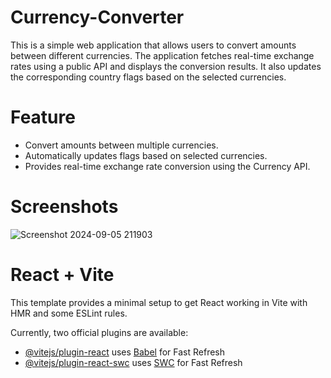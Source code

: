 # Currency-Converter
This is a simple web application that allows users to convert amounts between different currencies. The application fetches real-time exchange rates using a public API and displays the conversion results. It also updates the corresponding country flags based on the selected currencies.

# Feature
<ul>
  <li>Convert amounts between multiple currencies.</li>
  <li>Automatically updates flags based on selected currencies.</li>
  <li>Provides real-time exchange rate conversion using the Currency API.</li>
</ul>

# Screenshots
![Screenshot 2024-09-05 211903](https://github.com/user-attachments/assets/114bb0f6-b002-4124-a70c-41a4ca2fac17)





# React + Vite

This template provides a minimal setup to get React working in Vite with HMR and some ESLint rules.

Currently, two official plugins are available:

- [@vitejs/plugin-react](https://github.com/vitejs/vite-plugin-react/blob/main/packages/plugin-react/README.md) uses [Babel](https://babeljs.io/) for Fast Refresh
- [@vitejs/plugin-react-swc](https://github.com/vitejs/vite-plugin-react-swc) uses [SWC](https://swc.rs/) for Fast Refresh
